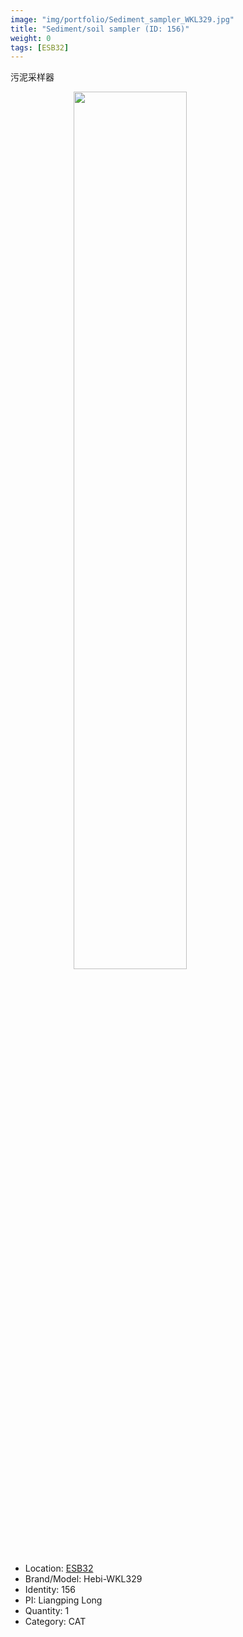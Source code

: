 ```yaml
---
image: "img/portfolio/Sediment_sampler_WKL329.jpg"
title: "Sediment/soil sampler (ID: 156)"
weight: 0
tags: [ESB32]
---
```


污泥采样器

<!--more-->

<img src="../../img/portfolio/Sediment_sampler_WKL329.jpg" width="60%" style="display: block; margin: auto;">

- Location: [ESB32](../../tags/esb32)
- Brand/Model: Hebi-WKL329
- Identity: 156
- PI: Liangping Long
- Quantity: 1
- Category: CAT






